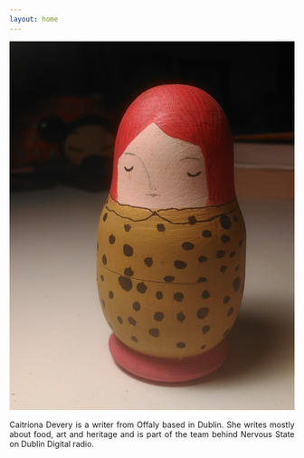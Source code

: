 ```yaml
---
layout: home
---
```


![Pint Caitríona](image/russian_doll.jpg "Caitríona Devery")

<div style="text-align: justify"> 

Caitríona Devery is a writer from Offaly based in Dublin. She writes mostly about food, art and heritage and is part of the team behind Nervous State on Dublin Digital radio. 
</div>